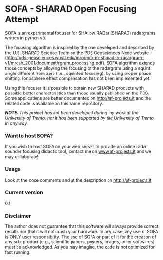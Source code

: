 # SOFA - SHARAD Open Focusing Attempt

SOFA is an experimental focuser for SHAllow RADar (SHARAD) radargrams written in python v3.

The focusing algorithm is inspired by the one developed and described by the U.S. SHARAD Science Team on the PDS Geosciences Node website (http://pds-geosciences.wustl.edu/mro/mro-m-sharad-5-radargram-v1/mrosh_2001/document/rgram_processing.pdf). SOFA algorithm extends those concepts by allowing the focusing of the radargram using a squint angle different from zero (i.e., squinted focusing), by using proper phase shifting. Ionosphere effect compensation has not been implemented yet.

Using this focuser it is possible to obtain new SHARAD products with possible better characteristics than those usually published on the PDS. Some applications are better documented on http://af-projects.it and the related code is available on this same repository.

***NOTE:** This project has not been developed during my work at the University of Trento, nor it has been supported by the University of Trento in any way.*

### Want to host SOFA?

If you wish to host SOFA on your web server to provide an online radar sounder focusing didactic tool, contact me on www.af-projects.it and we may collaborate!

### Usage

Look at the code comments and at the description on http://af-projects.it
  

### Current version
0.1

### Disclaimer

The author does not guarantee that this software will always provide correct results nor that it will not crash your hardware. In any case, any use of SOFA is ONLY user responsibility. The use of SOFA or part of it for the creation of any sub-product (e.g., scientific papers, posters, images, other softwares) must be acknowledged.
As you may imagine, the code is not optimized for fast running.

